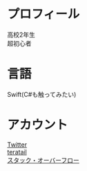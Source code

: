 # プロフィール
高校2年生 <br>
超初心者
# 言語
Swift(C#も触ってみたい)
# アカウント
[Twitter](https://twitter.com/tdnyuhara)<br>
[teratail](https://teratail.com/users/Yuhara327#reply)<br>
[スタック・オーバーフロー](https://ja.stackoverflow.com/users/47109/yuhara327)
